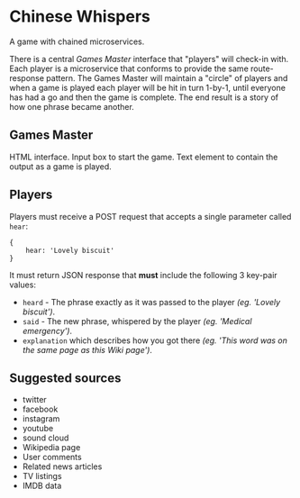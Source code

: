 # Chinese Whispers

A game with chained microservices. 

There is a central _Games Master_ interface that "players" will check-in with. Each player is a microservice that conforms to provide the same route-response pattern. The Games Master will maintain a "circle" of players and when a game is played each player will be hit in turn 1-by-1, until everyone has had a go and then the game is complete. The end result is a story of how one phrase became another. 

## Games Master

HTML interface. Input box to start the game. Text element to contain the output as a game is played. 

## Players

Players must receive a POST request that accepts a single parameter called `hear`:
```
{
    hear: 'Lovely biscuit'
}
```

It must return JSON response that **must** include the following 3 key-pair values:
 - `heard` - The phrase exactly as it was passed to the player _(eg. 'Lovely biscuit')_.
 - `said` - The new phrase, whispered by the player _(eg. 'Medical emergency')_.
 - `explanation` which describes how you got there _(eg. 'This word was on the same page as this Wiki page')_.


## Suggested sources
 - twitter
 - facebook
 - instagram 
 - youtube
 - sound cloud
 - Wikipedia page
 - User comments
 - Related news articles
 - TV listings
 - IMDB data

